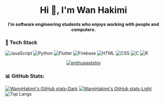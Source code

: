 <h1 align="center">Hi 👋, I'm Wan Hakimi</h1>
<h4 align="center">I’m software engineering students who enjoys working with people and computers.  </h4>

### 🚀 Tech Stack
![JavaScript](https://img.shields.io/badge/-JavaScript-F7DF1E?logo=JavaScript&logoColor=white&style=flat)
![Python](https://img.shields.io/badge/-Python-3776AB?logo=Python&logoColor=white&style=flat)
![Flutter](https://img.shields.io/badge/-Flutter-02569B?logo=flutter&logoColor=white&style=flat)
![Firebase](https://img.shields.io/badge/-Firebase-FFCA28?logo=Firebase&logoColor=white&style=flat)
![HTML](https://img.shields.io/badge/-HTML-E34F26?logo=html5&logoColor=white&style=flat)
![CSS](https://img.shields.io/badge/-CSS-1572B6?logo=css3&logoColor=white&style=flat)
![C](https://img.shields.io/badge/-C-A8B9CC?logo=c&logoColor=white&style=flat)
![R](https://img.shields.io/badge/-R-276DC3?logo=r&logoColor=white&style=flat)


<p align="center"> <a href="https://twitter.com/wannhakimi" target="blank"><img src="https://img.shields.io/twitter/follow/wannhakimi?logo=twitter&style=for-the-badge" alt="enthusiastshiv" /></a> </p>



### 📊 GitHub Stats:

[![WannHakimi's GitHub stats-Dark](https://github-readme-stats.vercel.app/api?username=WannHakimi&show_icons=true&theme=dark&custom_title=WannHakimi#gh-dark-mode-only)](https://github.com/anuraghazra/github-readme-stats#gh-dark-mode-only)
[![WannHakimi's GitHub stats-Light](https://github-readme-stats.vercel.app/api?username=WannHakimi&show_icons=true&theme=default&custom_title=WannHakimi's_Status#gh-light-mode-only)](https://github.com/anuraghazra/github-readme-stats#gh-light-mode-only)</br>
![Top Langs](https://github-readme-stats.vercel.app/api/top-langs/?username=WannHakimi&hide_progress=true)
